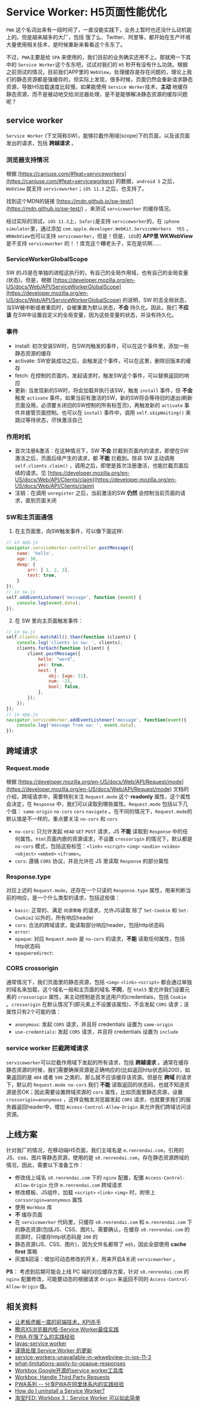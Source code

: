 # Service Worker: H5页面性能优化

`PWA` 这个名词出来有一段时间了，一直没能实践下，业务上暂时也还没什么动机能上的。但是越来越多的大厂，包括 饿了么、Twitter、阿里等，都开始在生产环境大量使用相关技术，是时候重新来看看这个东东了。

不过，`PWA`主要是给 `SPA` 来使用的，我们目前的业务确实还用不上。那就用一下其中的 `Service Worker`这个东东吧，试试对我们的 `H5` 秒开有没有什么功效。根据之前测试的情况，目前我们APP里的 `WebView`，处理缓存是存在问题的，理论上我们的静态资源都是强缓存的，但实际上发现，很多时候，页面仍然会重新请求静态资源，导致H5加载速度比较慢。如果能使用 `Service Worker`技术，**主动** 地缓存静态资源，而不是被动地交给浏览器处理，是不是能够解决静态资源的缓存问题呢？


## service worker

`Service Worker` (下文简称SW)，能够拦截作用域(scope)下的页面，以及该页面发出的请求，包括 **跨越请求** 。

### 浏览器支持情况

根据 [https://caniuse.com/#feat=serviceworkers](https://caniuse.com/#feat=serviceworkers) 的数据，`android 5` 之后，`WebView` 就支持 `serviceworker`；`iOS 11.3` 之后，也支持了。

找到这个MDN的链接 [https://mdn.github.io/sw-test/](https://mdn.github.io/sw-test/) ，来测试 `serviceworker` 的缓存情况。

经过实际的测试，`iOS 11.3`上，`Safari`是支持 `serviceworker`的，在 `iphone simulator`里，通过添加 `com.apple.developer.WebKit.ServiceWorkers  YES` ，`WKWebView`也可以支持 `serviceworker`，但是！但是，`iOS`的 **APP里 WKWebView** 是不支持 `serviceworker` 的！！库克这个糟老头子，实在是坑啊……

### ServiceWorkerGlobalScope

SW 的JS是在单独的进程这执行的，有自己的全局作用域，也有自己的全局变量(状态)。但是，根据 [https://developer.mozilla.org/en-US/docs/Web/API/ServiceWorkerGlobalScope](https://developer.mozilla.org/en-US/docs/Web/API/ServiceWorkerGlobalScope) 的说明，SW 的去全局状态，当SW被中断或者重启时，会被重置为默认状态，**不会** 持久化。因此，我们 **不应该** 在SW中设置自定义的全局变量，因为这些变量的状态，并没有持久化。

### 事件

* install: 初次安装SW时，在SW内触发的事件，可以在这个事件里，添加一些静态资源的缓存
* activate: SW安装成功之后，会触发这个事件，可以在这里，删除旧版本的缓存
* fetch: 在控制的页面内，发起请求时，触发SW这个事件，可以替换返回的响应
* 更新: 当发现新的SW时，将会加载并执行该SW，触发 `install` 事件，但 **不会** 触发 `activate` 事件。如果当前有激活的SW，新的SW将会等待旧的退出(刷新页面没用，必须要关闭旧的SW控制的所有标签页)，再触发新的 `activate` 事件并接管页面控制。也可以在 `install` 事件中，调用 `self.skipWaiting()` 来跳过等待状态，尽快激活自己

### 作用时机

* 首次注册&激活：在这种情况下，SW **不会** 拦截到页面内的请求，即使在SW激活之后，页面后续产生的请求，都 **不能** 拦截到。除非 SW 主动调用 `self.clients.claim()` ，调用之后，即使是首次注册激活，也能拦截页面后续的请求。见 [https://developer.mozilla.org/en-US/docs/Web/API/Clients/claim](https://developer.mozilla.org/en-US/docs/Web/API/Clients/claim)
* 注销：在调用 `unregister` 之后，当前激活的SW **仍然** 会控制当前页面的请求，直到页面关闭

### SW和主页面通信

1. 在主页面里，向SW触发事件，可以像下面这样:

```javascript
// in app.js
navigator.serviceWorker.controller.postMessage({
    name: 'hello',
    age: 30,
    deep: {
        arr: [ 1, 2, 3],
        test: true,
    }
});
// in sw.js
self.addEventListener('message', function (event) {
    console.log(event.data);
});
```

2. 在 SW 里向主页面触发事件：

```javascript
// in sw.js
self.clients.matchAll().then(function (clients) {
    console.log('clients in sw: ', clients);
    clients.forEach(function (client) {
        client.postMessage({
            hello: "word",
            yes: true,
            nest: {
                obj: {age: 31},
                num: -23,
                bool: false,
            },
        });
    });
});
// in app.js
navigator.serviceWorker.addEventListener('message', function(event){
    console.log('message from sw: ', event.data);
});
```


## 跨域请求

### Request.mode

根据 [https://developer.mozilla.org/en-US/docs/Web/API/Request/mode](https://developer.mozilla.org/en-US/docs/Web/API/Request/mode) 文档的介绍，跨域请求中，需要特别关注 `Request.mode` 这个 **readonly** 属性，这个属性会决定，在 `Response` 中，我们可以读取到哪些属性。`Request.mode` 包括以下几个值： `same-origin` `no-cors` `cors` `navigate` 。在不同的情况下，`Request.mode`的默认值是不一样的，重点要关注 `no-cors` 和 `cors`

* `no-cors`: 只允许发起 `HEAD` `GET` `POST` 请求，JS **不能** 读取到 `Response` 中的任何属性。`html`页面内嵌的资源请求，不设置 `crossorigin` 的情况下，默认都是 `no-cors` 模式，包括这些标签：`<link>` `<script>` `<img>` `<audio>` `<video>` `<object>` `<embed>` `<iframe>`。
* `cors`: 遵循 `CORS` 协议，并且允许在 JS 里读取 `Response` 的部分属性

### Response.type

对应上述的 `Request.mode`，还存在一个只读的 `Response.type` 属性，用来判断当前的响应，是一个什么类型的请求，包括这些值：

* `basic`: 正常的、满足 `同源策略` 的请求，允许JS读取 除了 `Set-Cookie` 和 `Set-Cookie2` 以外的，所有响应header
* `cors`: 合法的跨域请求，能读取部分响应header，包括http状态码
* `error`:
* `opaque`: 对应 `Request.mode` 是 `no-cors` 的请求，**不能** 读取任何属性，包括 http状态码
* `opaqueredirect`:  

### CORS crossorigin

通常情况下，我们页面里的静态资源，包括 `<img>` `<link>` `<script>` 都会通过单独的域名来加载，这个域名一般和主页面的域名 **不同**，在 `html5` 里允许我们设置元素的 `crossorigin` 属性，来主动控制是否发送用户的credentials，包括 `Cookie` 。`crossorigin` 在默认情况下(即元素上不设置该属性)，不会发起 `CORS` 请求；该属性只有2个可能的值：

* `anonymous`: 发起 `CORS` 请求，并且将 credentials 设置为 `same-origin`
* `use-credentials`: 发起 `CORS` 请求，并且将  credentials 设置为 `include`

### service worker 拦截跨域请求

`serviceworker`可以拦截作用域下发起的所有请求，包括 **跨越请求** 。通常在缓存静态资源的时候，我们需要确保资源是正确响应的(比如返回http状态码200)，如果返回的是 `404` 或者 `500` 之类的，那么就不应该缓存该资源。但是在 **跨域** 的请求下，默认的 `Request.mode no-cors` 我们 **不能** 读取返回的状态码，也就不知道资源是否OK；因此需要设置跨域资源的 `cors` 属性，比如页面里静态资源，设置 `crossorigin=anonymous` ，这样会触发浏览器发起 `CORS` 请求，也就要求我们的服务器返回header中，增加 `Access-Control-Allow-Origin` 来允许我们跨域访问该资源。

## 上线方案

针对我厂的情况，在移动端H5页面，我们主域名是 `m.renrendai.com`，引用的JS、css、图片等静态资源，使用的是 `s0.renrendai.com`，存在静态资源跨域的情况，因此，需要以下准备工作：

* 修改线上域名 `s0.renrendai.com` 下的 `nginx` 配置，配置 `Access-Control-Allow-Origin` 允许 `m.renrendai.com` 跨域请求
* 修改模板、JS组件，加载 `<script>` `<link>` `<img>` 时，附带上 `corssorigin=anonymous` 属性
* 使用 `Workbox` 库
* **不** 缓存页面
* 在 `serviceworker` 代码里，只缓存 `s0.renrendai.com` 和 `m.renrendai.com` 下的静态资源(包括JS、CSS、图片)。需要确认，在缓存 `s0.renrendai.com` 的资源时，只缓存http状态码是 `200` 的
* 静态资源(JS、CSS、图片)，因为文件名都带了 `md5`，因此全部使用 **cache first** 策略
* 灰度&回滚：增加可动态修改的开关，用来开启&关闭 `serviceworker` 。

**PS**： 考虑到后期可能会上线 PC 端的对应缓存方案，针对 `s0.renrendai.com` 的 `nginx` 配置修改，可能要动态的根据请求 `Origin` 来返回不同的 `Access-Control-Allow-Origin` 值。


## 相关资料

* [让老板虎躯一震的前端技术，KPI杀手](https://zhuanlan.zhihu.com/p/55072221?utm_source=wechat_session&utm_medium=social&utm_oi=827877323658395648)
* [腾讯X5浏览器内核-Service Worker最佳实践](https://x5.tencent.com/tbs/guide/serviceworker.html)
* [PWA 在饿了么的实践经验](https://zhuanlan.zhihu.com/p/25800461)
* [lavas-service worker](https://lavas.baidu.com/pwa/offline-and-cache-loading/service-worker/service-worker-introduction)
* [谨慎处理 Service Worker 的更新](https://zhuanlan.zhihu.com/p/51118741)
* [service-workers-unavailable-in-wkwebview-in-ios-11-3](https://stackoverflow.com/questions/49673399/service-workers-unavailable-in-wkwebview-in-ios-11-3)
* [what-limitations-apply-to-opaque-responses](https://stackoverflow.com/questions/39109789/what-limitations-apply-to-opaque-responses)
* [Workbox Google开源的service worker工具库](https://developers.google.com/web/tools/workbox/)
* [Workbox: Handle Third Party Requests](https://developers.google.com/web/tools/workbox/guides/handle-third-party-requests)
* [PWA系列 -- 分享PWA在阿里体系内的实践经验](https://zhuanlan.zhihu.com/p/50502316)
* [How do I uninstall a Service Worker?](https://stackoverflow.com/questions/33704791/how-do-i-uninstall-a-service-worker)
* [淘宝FED: Workbox 3：Service Worker 可以如此简单](http://taobaofed.org/blog/2018/08/08/workbox3/)
